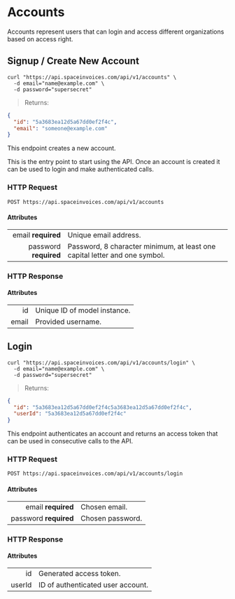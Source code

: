 # Accounts

Accounts represent users that can login and access different organizations based on access right.

## Signup / Create New Account

```shell
curl "https://api.spaceinvoices.com/api/v1/accounts" \
  -d email="name@example.com" \
  -d password="supersecret"
```

> Returns:

```json
{
  "id": "5a3683ea12d5a67dd0ef2f4c",
  "email": "someone@example.com"
}
```

This endpoint creates a new account.

This is the entry point to start using the API. Once an account is created it can be used to login and make authenticated calls.

### HTTP Request

`POST https://api.spaceinvoices.com/api/v1/accounts`

#### Attributes

|      |     |
| ---: | --- |
| email **required** | Unique email address. |
| password **required** | Password, 8 character minimum, at least one capital letter and one symbol. |

### HTTP Response

#### Attributes

|      |     |
| ---: | --- |
| id | Unique ID of model instance. |
| email | Provided username. |

## Login

```shell
curl "https://api.spaceinvoices.com/api/v1/accounts/login" \
  -d email="name@example.com" \
  -d password="supersecret"
```

> Returns:

```json
{
  "id": "5a3683ea12d5a67dd0ef2f4c5a3683ea12d5a67dd0ef2f4c",
  "userId": "5a3683ea12d5a67dd0ef2f4c"
}
```

This endpoint authenticates an account and returns an access token that can be used in consecutive calls to the API.

### HTTP Request

`POST https://api.spaceinvoices.com/api/v1/accounts/login`

#### Attributes

|      |     |
| ---: | --- |
| email **required** | Chosen email. |
| password **required** | Chosen password. |

### HTTP Response

#### Attributes

|      |     |
| ---: | --- |
| id | Generated access token. |
| userId | ID of authenticated user account. |
